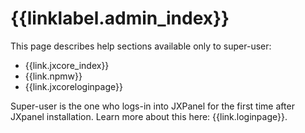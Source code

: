 # {{linklabel.admin_index}}

This page describes help sections available only to super-user:

* {{link.jxcore_index}}
* {{link.npmw}}
* {{link.jxcoreloginpage}}


Super-user is the one who logs-in into JXPanel for the first time after JXpanel installation.
Learn more about this here: {{link.loginpage}}.